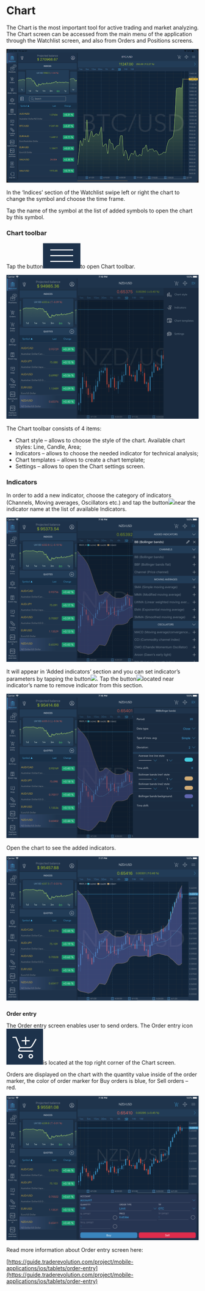 # Chart

The Chart is the most important tool for active trading and market analyzing. 
The Chart screen can be accessed from the main menu of the application through the Watchlist screen, and also from Orders and Positions screens.

![](../../../.gitbook/assets/1%20%28137%29.png)


In the ‘Indices’ section of the Watchlist swipe left or right the chart to change the symbol and choose the time frame.

Tap the name of the symbol at the list of added symbols to open the chart by this symbol.

### **Chart toolbar** 

Tap the button![](../../../.gitbook/assets/2-kopiya%20%282%29.png)to open Chart toolbar.

![](../../../.gitbook/assets/2%20%2897%29.png)


The Chart toolbar consists of 4 items:

* Chart style – allows to choose the style of the chart. Available chart styles: Line, Candle, Area;
* Indicators – allows to choose the needed indicator for technical analysis;
* Chart templates – allows to create a chart template;
* Settings – allows to open the Chart settings screen.

### **Indicators**

 In order to add a new indicator, choose the category of indicators \(Channels, Moving averages, Oscillators etc.\) and tap the button![](../../../.gitbook/assets/add1.jpg)near the indicator name at the list of available Indicators.

![](../../../.gitbook/assets/3%20%2887%29.png)


It will appear in ‘Added indicators’ section and you can set indicator’s parameters by tapping the button![](../../../.gitbook/assets/modify.jpg). Tap the button![](../../../.gitbook/assets/delete.jpg)located near indicator’s name to remove indicator from this section.   

![](../../../.gitbook/assets/4%20%2859%29.png)

Open the chart to see the added indicators.

![](../../../.gitbook/assets/5%20%2853%29.png)

### 

**Order entry**

The Order entry screen enables user to send orders. The Order entry icon![](../../../.gitbook/assets/1-kopiya%20%281%29.png)is located at the top right corner of the Chart screen.


Orders are displayed on the chart with the quantity value inside of the order marker, the color of order marker for Buy orders is blue, for Sell orders – red.

![](../../../.gitbook/assets/6%20%2840%29.png)

Read more information about Order entry screen here:

[https://guide.traderevolution.com/project/mobile-applications/ios/tablets/order-entry](https://guide.traderevolution.com/project/mobile-applications/ios/tablets/order-entry)

